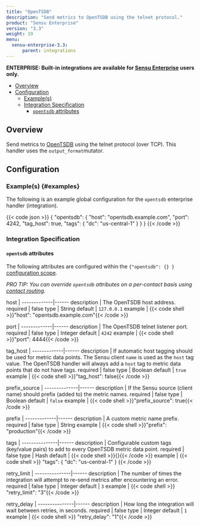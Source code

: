 ```yaml
---
title: "OpenTSDB"
description: "Send metrics to OpenTSDB using the telnet protocol."
product: "Sensu Enterprise"
version: "3.3"
weight: 19
menu:
  sensu-enterprise-3.3:
      parent: integrations
---
```

**ENTERPRISE: Built-in integrations are available for [Sensu Enterprise][1]
users only.**

- [Overview](#overview)
- [Configuration](#configuration)
  - [Example(s)](#examples)
  - [Integration Specification](#integration-specification)
    - [`opentsdb` attributes](#opentsdb-attributes)

## Overview

Send metrics to [OpenTSDB][2] using the telnet protocol (over TCP). This
handler uses the `output_format`mutator.

## Configuration

### Example(s) {#examples}

The following is an example global configuration for the `opentsdb` enterprise
handler (integration).

{{< code json >}}
{
  "opentsdb": {
    "host": "opentsdb.example.com",
    "port": 4242,
    "tag_host": true,
    "tags": {
      "dc": "us-central-1"
    }
  }
}
{{< /code >}}

### Integration Specification

#### `opentsdb` attributes

The following attributes are configured within the `{"opentsdb": {} }`
[configuration scope][3].

_PRO TIP: You can override `opentsdb` attributes on a per-contact basis using [contact routing][5]._

host         | 
-------------|------
description  | The OpenTSDB host address.
required     | false
type         | String
default      | `127.0.0.1`
example      | {{< code shell >}}"host": "opentsdb.example.com"{{< /code >}}

port         | 
-------------|------
description  | The OpenTSDB telnet listener port.
required     | false
type         | Integer
default      | `4242`
example      | {{< code shell >}}"port": 4444{{< /code >}}

tag_host     | 
-------------|------
description  | If automatic host tagging should be used for metric data points. The Sensu client `name` is used as the `host` tag value. The OpenTSDB handler will always add a `host` tag to metric data points that do not have tags.
required     | false
type         | Boolean
default      | `true`
example      | {{< code shell >}}"tag_host": false{{< /code >}}

prefix_source | 
--------------|------
description   | If the Sensu source (client name) should prefix (added to) the metric names.
required      | false
type          | Boolean
default       | `false`
example       | {{< code shell >}}"prefix_source": true{{< /code >}}

prefix       | 
-------------|------
description  | A custom metric name prefix.
required     | false
type         | String
example      | {{< code shell >}}"prefix": "production"{{< /code >}}

tags           | 
---------------|------
description    | Configurable custom tags (key/value pairs) to add to every OpenTSDB metric data point.
required       | false
type           | Hash
default        | {{< code shell >}}{}{{< /code >}}
example        | {{< code shell >}}
"tags": {
  "dc": "us-central-1"
}
{{< /code >}}

retry_limit    | 
---------------|------
description    | The number of times the integration will attempt to re-send metrics after encountering an error.
required       | false
type           | Integer
default        | `3`
example        | {{< code shell >}} "retry_limit": "3"{{< /code >}}

retry_delay    | 
---------------|------
description    | How long the integration will wait between retries, in seconds.
required       | false
type           | Integer
default        | `1`
example        | {{< code shell >}} "retry_delay": "1"{{< /code >}}

[1]:  /sensu-enterprise
[2]:  http://opentsdb.net?ref=sensu-enterprise
[3]:  /sensu-core/1.2/reference/configuration#configuration-scopes
[5]: ../../contact-routing

